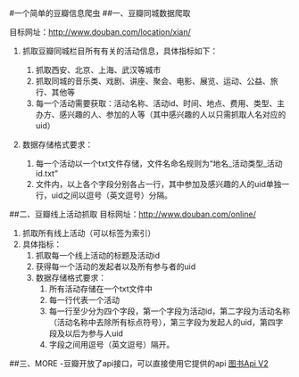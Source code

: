 #一个简单的豆瓣信息爬虫
##一、豆瓣同城数据爬取

目标网址：http://www.douban.com/location/xian/

1. 抓取豆瓣同城栏目所有有关的活动信息，具体指标如下：
	1. 抓取西安、北京、上海、武汉等城市
	2. 抓取同城的音乐类、戏剧、讲座、聚会、电影、展览、运动、公益、旅行、其他等
	3. 每一个活动需要获取：活动名称、活动id、时间、地点、费用、类型、主办方、感兴趣的人、参加的人等（其中感兴趣的人以只需抓取人名对应的uid）

2. 数据存储格式要求：
	1. 每一个活动以一个txt文件存储，文件名命名规则为“地名\_活动类型\_活动id.txt”
	2. 文件内，以上各个字段分别各占一行，其中参加及感兴趣的人的uid单独一行，uid之间以逗号（英文逗号）分隔。

##二、豆瓣线上活动抓取
目标网址：http://www.douban.com/online/

1. 抓取所有线上活动（可以标签为索引）
2. 具体指标：
    1. 抓取每一个线上活动的标题及活动id
    2. 获得每一个活动的发起者以及所有参与者的uid
    3. 数据存储格式要求：
        1. 所有活动存储在一个txt文件中
        2. 每一行代表一个活动
        3. 每一行至少分为四个字段，第一个字段为活动id，第二字段为活动名称（活动名称中去除所有标点符号），第三字段为发起人的uid，第四字段及以后为参与人uid 
        4. 字段之间用逗号（英文逗号）隔开。

##三、MORE
-豆瓣开放了api接口，可以直接使用它提供的api [图书Api V2](https://developers.douban.com/wiki/?title=book_v2)


